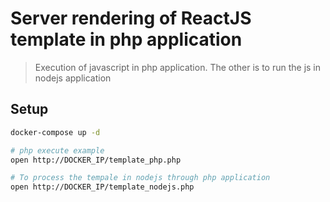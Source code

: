 # Server rendering of ReactJS template in php application

> Execution of javascript in php application. The other is to run the js in nodejs application

## Setup

```sh
docker-compose up -d

# php execute example
open http://DOCKER_IP/template_php.php

# To process the tempale in nodejs through php application
open http://DOCKER_IP/template_nodejs.php
```
